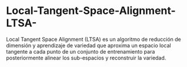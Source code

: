 # Local-Tangent-Space-Alignment-LTSA-
Local Tangent Space Alignment (LTSA) es un algoritmo de reducción de dimensión y aprendizaje de variedad que aproxima un espacio local tangente a cada punto de un conjunto de entrenamiento para posteriormente alinear los sub-espacios y reconstruir la variedad.

